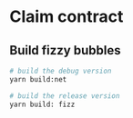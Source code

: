 # Claim contract

## Build fizzy bubbles
```sh
# build the debug version
yarn build:net

# build the release version
yarn build: fizz
```
